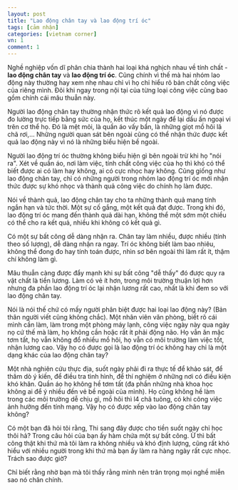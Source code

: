 ```yaml
---
layout: post
title: "Lao động chân tay và lao động trí óc"
tags: [cảm nhận]
categories: [vietnam corner]
vn: 1
comment: 1
---
```


Nghề nghiệp vốn dĩ phân chia thành hai loại khá nghịch nhau về tính chất - **lao động chân tay** và **lao động trí óc**. Cũng chính vì thế mà hai nhóm lao động này thường hay xem nhẹ nhau chỉ vì họ chỉ hiểu rõ bản chất công việc của riêng mình. Đôi khi ngay trong nội tại của từng loại công việc cũng bao gồm chính cái mâu thuẫn này.

Người lao động chân tay thường nhận thức rõ kết quả lao động vì nó được đo lường trực tiếp bằng sức của họ, kết thúc một ngày để lại dấu ấn ngoại vi trên cơ thể họ. Đó là mệt mỏi, là quần áo vấy bẩn, là những giọt mồ hôi lã chã rơi,... Những người quan sát bên ngoài cũng có thể nhận thức được kết quả lao động này vì nó là những biểu hiện bề ngoài.

Người lao động trí óc thường không biểu hiện gì bên ngoài trừ khi họ "nói ra". Xét về quần áo, nơi làm việc, tính chất công việc của họ thì khó có thể biết được ai có làm hay không, ai có cực nhọc hay không. Cũng giống như lao động chân tay, chỉ có những người trong nhóm lao động trí óc mới nhận thức được sự khó nhọc và thành quả công việc do chính họ làm được.

Nói về thành quả, lao động chân tay cho ta những thành quả mang tính ngắn hạn và tức thời. Một sự cố gắng, một kết quả đạt được. Trong khi đó, lao động trí óc mang đến thành quả dài hạn, không thể một sớm một chiều có thể cho ra kết quả, nhiều khi không có kết quả gì.

Có một sự bất công dễ dàng nhận ra. Chân tay làm nhiều, được nhiều (tính theo số lượng), dễ dàng nhận ra ngay. Trí óc không biết làm bao nhiêu, không thể đong đo hay tính toán được, nhìn sơ bên ngoài thì làm rất ít, thậm chí không làm gì.

Mâu thuẫn càng được đẩy mạnh khi sự bất công "dễ thấy" đó được quy ra vật chất là tiền lương. Làm có vẻ ít hơn, trong môi trường thuận lợi hơn nhưng đa phần lao động trí óc lại nhận lương rất cao, nhất là khi đem so với lao động chân tay.

Nói là nói thế chứ có mấy người phân biệt được hai loại lao động này? (Bản thân người viết cũng không chắc). Một nhân viên văn phòng, biết rõ cái mình cần làm, làm trong một phòng máy lạnh, công việc ngày này qua ngày nọ cứ thế mà làm, họ không cần hoặc rất ít phải động não. Họ vẫn ăn mặc tơm tất, họ vẫn không đổ nhiều mồ hôi, họ vẫn có môi trường làm việc tốt, nhận lương cao. Vậy họ có được gọi là lao động trí óc không hay chỉ là một dạng khác của lao động chân tay?

Một nhà nghiên cứu thực địa, suốt ngày phải đi ra thực tế để khảo sát, để thăm dò ý kiến, để điều tra tình hình, để thí nghiệm ở những nơi có điều kiện khó khăn. Quần áo họ không hề tơm tất (đa phần những nhà khoa học không ai để ý nhiều đến vẻ bề ngoài của mình). Họ cũng không hề làm trong các môi trường dễ chịu gì, mồ hôi thì l4 chã tuông, có khi công việc ảnh hưởng đến tính mạng. Vậy họ có được xếp vào lao động chân tay không?

Có một bạn đã hỏi tôi rằng, Thi sang đây được cho tiền suốt ngày chỉ học thôi hả? Trong câu hỏi của bạn ấy hàm chứa một sự bất công. Ừ thì bất công thật khi thứ mà tôi làm ra không nhiều và khó định lượng, cũng rất khó hiểu với nhiều người trong khi thứ mà bạn ấy làm ra hàng ngày rất cực nhọc. Trách sao được giờ?

Chỉ biết rằng nhờ bạn mà tôi thấy rằng mình nên trân trọng mọi nghề miễn sao nó chân chính.